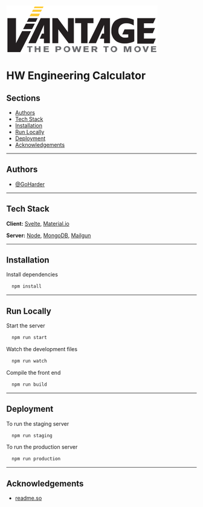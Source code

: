 ![Logo](https://github.com/GoHarder/Engineering.Calculator/blob/master/public/github-logo.png?raw=true)

# HW Engineering Calculator

## Sections

-  [Authors](#Authors)
-  [Tech Stack](#Tech-Stack)
-  [Installation](#Installation)
-  [Run Locally](#Run-Locally)
-  [Deployment](#Deployment)
-  [Acknowledgements](#Acknowledgements)

---

## Authors

-  [@GoHarder](https://www.github.com/GoHarder)

---

## Tech Stack

**Client:** [Svelte](https://svelte.dev/), [Material.io](https://material.io/)

**Server:** [Node](https://nodejs.org/), [MongoDB](https://www.mongodb.com/), [Mailgun](https://www.mailgun.com/)

---

## Installation

Install dependencies

```bash
  npm install
```

---

## Run Locally

Start the server

```bash
  npm run start
```

Watch the development files

```bash
  npm run watch
```

Compile the front end

```bash
  npm run build
```

---

## Deployment

To run the staging server

```bash
  npm run staging
```

To run the production server

```bash
  npm run production
```

---

## Acknowledgements

-  [readme.so](https://readme.so/)

<!-- <style>
   img[alt=Logo] {
      width: 250px;
   }

   hr {
     border: 1px solid #ffcb30;
   }
</style> -->
